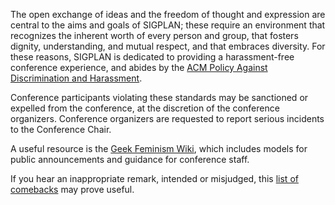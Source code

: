 The open exchange of ideas and the freedom of thought and expression are central 
to the aims and goals of SIGPLAN; these require an environment that recognizes the 
inherent worth of every person and group, that fosters dignity, understanding, and 
mutual respect, and that embraces diversity. 
For these reasons, SIGPLAN is dedicated to providing a harassment-free conference experience, 
and abides by the [ACM Policy Against Discrimination and Harassment](https://www.acm.org/special-interest-groups/volunteer-resources/officers-manual/policy-against-discrimination-and-harassment).

Conference participants violating these standards may be sanctioned or expelled from the 
conference, at the discretion of the conference organizers. Conference organizers are 
requested to report serious incidents to the Conference Chair.

A useful resource is the [Geek Feminism Wiki](http://geekfeminism.wikia.com/wiki/Conference_anti-harassment/Policy), which includes models for public 
announcements and guidance for conference staff.

If you hear an inappropriate remark, intended or misjudged, this [list of comebacks](https://geekfeminism.wikia.org/wiki/Good_sexism_comebacks) may prove useful.
